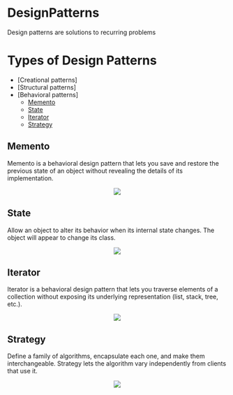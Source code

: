 # DesignPatterns
Design patterns are solutions to recurring problems
# Types of Design Patterns
 
* [Creational patterns]
* [Structural patterns]
* [Behavioral patterns]
  * [Memento](#memento)
  * [State](#state)
  * [Iterator](#iterator)
  * [Strategy](#strategy)
  

## Memento
Memento is a behavioral design pattern that lets you save and restore the previous state of an object without revealing the details of its implementation.
<p align="center">
  <img src="https://refactoring.guru/images/patterns/diagrams/memento/structure2.png" />
</p>

## State
Allow an object to alter its behavior when its internal state changes. The object will appear to change its class.
<p align="center">
  <img src="https://www.dofactory.com/img/diagrams/net/state.gif" />
</p>

## Iterator
Iterator is a behavioral design pattern that lets you traverse elements of a collection without exposing its underlying representation (list, stack, tree, etc.).
<p align="center">
  <img src="https://refactoring.guru/images/patterns/diagrams/iterator/structure.png" />
</p>

## Strategy
Define a family of algorithms, encapsulate each one, and make them interchangeable. Strategy lets the algorithm vary independently from clients that use it.
<p align="center">
  <img src="https://www.dofactory.com/img/diagrams/net/strategy.gif" />
</p>
